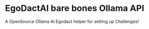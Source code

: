 # EgoDactAI bare bones Ollama API
 
A OpenSource Ollama AI Egodact helper for setting up Challenges!
